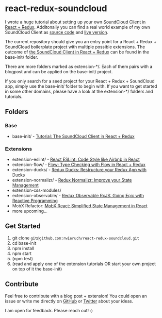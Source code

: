 # react-redux-soundcloud

I wrote a huge tutorial about setting up your own [SoundCloud Client in React + Redux](http://www.robinwieruch.de/the-soundcloud-client-in-react-redux/). Additonally you can find a real world example of my own SoundCloud Client as [source code](https://github.com/rwieruch/favesound-redux) and [live version](http://www.favesound.de/).

The current repository should give you an entry point for a React + Redux + SoundCloud boilerplate project with multiple possible extensions. The outcome of [the SoundCloud Client in React + Redux](http://www.robinwieruch.de/the-soundcloud-client-in-react-redux/) can be found in the base-init/ folder.

There are more folders marked as extension-*/. Each of them pairs with a blogpost and can be applied on the base-init/ project.

If you only search for a seed project for your React + Redux + SoundCloud app, simply use the base-init/ folder to begin with. If you want to get started in some other domains, please have a look at the extension-*/ folders and tutorials.

## Folders

### Base

- base-init/ - [Tutorial: The SoundCloud Client in React + Redux](http://www.robinwieruch.de/the-soundcloud-client-in-react-redux/)

### Extensions

- extension-eslint/ - [React ESLint: Code Style like Airbnb in React](http://www.robinwieruch.de/the-soundcloud-client-in-react-redux-eslint)
- extension-flow/ - [Flow: Type Checking with Flow in React + Redux](http://www.robinwieruch.de/the-soundcloud-client-in-react-redux-flow)
- extension-ducks/ - [Redux Ducks: Restructure your Redux App with Ducks](http://www.robinwieruch.de/the-soundcloud-client-in-react-redux-ducks)
- extension-normalizr/ - [Redux Normalizr: Improve your State Management](http://www.robinwieruch.de/the-soundcloud-client-in-react-redux-normalizr)
- extension-css-modules/
- extension-observable/ - [Redux Observable RxJS: Going Epic with Reactive Programming](http://www.robinwieruch.de/redux-observable-rxjs/)
- MobX Refactor: [MobX React: Simplified State Management in React](http://www.robinwieruch.de/mobx-react)
- more upcoming...

## Get Started

1. git clone `git@github.com:rwieruch/react-redux-soundcloud.git`
2. cd base-init
3. npm install
4. npm start
5. (npm test)
6. (read and apply one of the extension tutorials OR start your own project on top of it the base-init)

## Contribute

Feel free to contribute with a blog post + extension! You could open an issue or write me directly on [GitHub](https://github.com/rwieruch) or [Twitter](https://twitter.com/rwieruch) about your ideas.

I am open for feedback. Please reach out! :)
